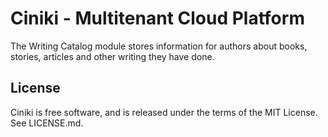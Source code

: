 Ciniki - Multitenant Cloud Platform
===========================================

The Writing Catalog module stores information for authors about books, stories, articles and other
writing they have done.

License
-------
Ciniki is free software, and is released under the terms of the MIT License. See LICENSE.md.
